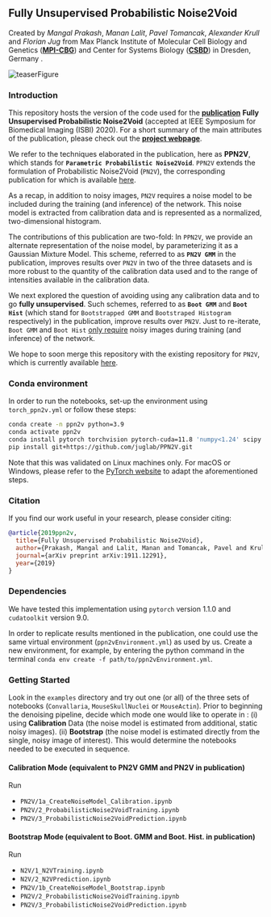 ## Fully Unsupervised Probabilistic Noise2Void
Created by *Mangal Prakash*, *Manan Lalit*, *Pavel Tomancak*, *Alexander Krull* and *Florian Jug* from Max Planck Institute of Molecular Cell Biology and Genetics (**[MPI-CBG](https://www.mpi-cbg.de/home/)**) and Center for Systems Biology (**[CSBD](https://www.csbdresden.de/)**) in Dresden, Germany .

![teaserFigure]( https://juglab.github.io/PPN2V/resources/images/teaser.png "Figure 1 taken from publication")

### Introduction
This repository hosts the version of the code used for the **[publication](https://arxiv.org/abs/1911.12291)** **Fully Unsupervised Probabilistic Noise2Void** (accepted at IEEE Symposium for Biomedical Imaging (ISBI) 2020). For a short summary of the main attributes of the publication, please check out the **[project webpage](https://juglab.github.io/PPN2V)**. 

We refer to the techniques elaborated in the publication, here as **PPN2V**, which stands for **`Parametric Probabilistic Noise2Void`**. `PPN2V` extends the formulation of Probabilistic Noise2Void (`PN2V`), the corresponding publication for which is available [here](https://arxiv.org/abs/1906.00651). 

As a recap, in addition to noisy images, `PN2V` requires a noise model to be included during the training (and inference) of the network. This noise model is extracted from calibration data and is represented as a normalized, two-dimensional histogram. 

The contributions of this publication are two-fold: In `PPN2V`, we provide an alternate representation of the noise model, by parameterizing it as a Gaussian Mixture Model. This scheme, referred to as **`PN2V GMM`** in the publication, improves results over `PN2V` in two of the three datasets and is more robust to the quantity of the calibration data used and to the range of intensities available in the calibration data.

We next explored the question of avoiding using any calibration data and to go **fully unsupervised**. Such schemes, referred to as **`Boot GMM`** and **`Boot Hist`** (which stand for `Bootstrapped GMM` and `Bootstraped Histogram` respectively) in the publication, improve results over `PN2V`. Just to re-iterate, `Boot GMM` and `Boot Hist` <ins>only require</ins> noisy images during training (and inference) of the network.

We hope to soon merge this repository with the existing repository for `PN2V`, which is currently available [here](https://github.com/juglab/PN2V).

### Conda environment

In order to run the notebooks, set-up the environment using `torch_ppn2v.yml` or follow these steps:

```bash
conda create -n ppn2v python=3.9
conda activate ppn2v
conda install pytorch torchvision pytorch-cuda=11.8 'numpy<1.24' scipy matplotlib tifffile jupyter -c pytorch -c nvidia
pip install git+https://github.com/juglab/PPN2V.git
```

Note that this was validated on Linux machines only. For macOS or Windows, 
please refer to the [PyTorch website](https://pytorch.org/get-started/locally/)
to adapt the aforementioned steps.

### Citation
If you find our work useful in your research, please consider citing:

```bibtex
@article{2019ppn2v,
  title={Fully Unsupervised Probabilistic Noise2Void},
  author={Prakash, Mangal and Lalit, Manan and Tomancak, Pavel and Krull, Alexander and Jug, Florian},
  journal={arXiv preprint arXiv:1911.12291},
  year={2019}
}
```

### Dependencies 
We have tested this implementation using `pytorch` version 1.1.0 and `cudatoolkit` version 9.0. 

In order to replicate results mentioned in the publication, one could use the same virtual environment (`ppn2vEnvironment.yml`) as used by us. Create a new environment, for example,  by entering the python command in the terminal `conda env create -f path/to/ppn2vEnvironment.yml`.

### Getting Started
Look in the `examples` directory and try out one (or all) of the three sets of notebooks (`Convallaria`, `MouseSkullNuclei` or `MouseActin`). Prior to beginning the denoising pipeline, decide which mode one would like to operate in : (i) using **Calibration** Data (the noise model is estimated from additional, static noisy images). (ii) **Bootstrap** (the noise model is estimated directly from the single, noisy image of interest). This would determine the notebooks needed to be executed in sequence. 

#### Calibration Mode (equivalent to PN2V GMM and PN2V in publication) 
Run
* `PN2V/1a_CreateNoiseModel_Calibration.ipynb` 
* `PN2V/2_ProbabilisticNoise2VoidTraining.ipynb`
* `PN2V/3_ProbabilisticNoise2VoidPrediction.ipynb`


#### Bootstrap Mode (equivalent to Boot. GMM and Boot. Hist. in publication)
Run 
* `N2V/1_N2VTraining.ipynb`
* `N2V/2_N2VPrediction.ipynb`
* `PN2V/1b_CreateNoiseModel_Bootstrap.ipynb` 
* `PN2V/2_ProbabilisticNoise2VoidTraining.ipynb`
* `PN2V/3_ProbabilisticNoise2VoidPrediction.ipynb`


